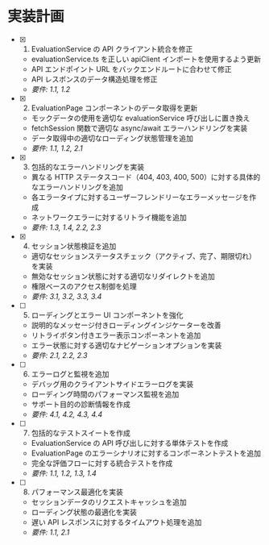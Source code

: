 # 実装計画

- [x] 1. EvaluationService の API クライアント統合を修正

  - evaluationService.ts を正しい apiClient インポートを使用するよう更新
  - API エンドポイント URL をバックエンドルートに合わせて修正
  - API レスポンスのデータ構造処理を修正
  - _要件: 1.1, 1.2_

- [x] 2. EvaluationPage コンポーネントのデータ取得を更新

  - モックデータの使用を適切な evaluationService 呼び出しに置き換え
  - fetchSession 関数で適切な async/await エラーハンドリングを実装
  - データ取得中の適切なローディング状態管理を追加
  - _要件: 1.1, 1.2, 2.1_

- [x] 3. 包括的なエラーハンドリングを実装

  - 異なる HTTP ステータスコード（404, 403, 400, 500）に対する具体的なエラーハンドリングを追加
  - 各エラータイプに対するユーザーフレンドリーなエラーメッセージを作成
  - ネットワークエラーに対するリトライ機能を追加
  - _要件: 1.3, 1.4, 2.2, 2.3_

- [x] 4. セッション状態検証を追加

  - 適切なセッションステータスチェック（アクティブ、完了、期限切れ）を実装
  - 無効なセッション状態に対する適切なリダイレクトを追加
  - 権限ベースのアクセス制御を処理
  - _要件: 3.1, 3.2, 3.3, 3.4_

- [ ] 5. ローディングとエラー UI コンポーネントを強化

  - 説明的なメッセージ付きローディングインジケーターを改善
  - リトライボタン付きエラー表示コンポーネントを追加
  - エラー状態に対する適切なナビゲーションオプションを実装
  - _要件: 2.1, 2.2, 2.3_

- [ ] 6. エラーログと監視を追加

  - デバッグ用のクライアントサイドエラーログを実装
  - ローディング時間のパフォーマンス監視を追加
  - サポート目的の診断情報を作成
  - _要件: 4.1, 4.2, 4.3, 4.4_

- [ ] 7. 包括的なテストスイートを作成

  - EvaluationService の API 呼び出しに対する単体テストを作成
  - EvaluationPage のエラーシナリオに対するコンポーネントテストを追加
  - 完全な評価フローに対する統合テストを作成
  - _要件: 1.1, 1.2, 1.3, 1.4_

- [ ] 8. パフォーマンス最適化を実装
  - セッションデータのリクエストキャッシュを追加
  - ローディング状態の最適化を実装
  - 遅い API レスポンスに対するタイムアウト処理を追加
  - _要件: 1.1, 2.1_
